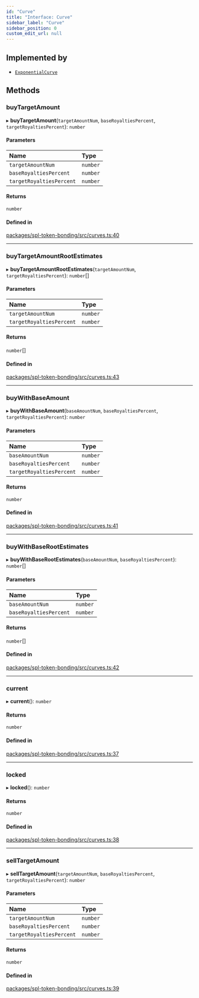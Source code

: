 ```yaml
---
id: "Curve"
title: "Interface: Curve"
sidebar_label: "Curve"
sidebar_position: 0
custom_edit_url: null
---
```


## Implemented by

- [`ExponentialCurve`](../classes/ExponentialCurve)

## Methods

### buyTargetAmount

▸ **buyTargetAmount**(`targetAmountNum`, `baseRoyaltiesPercent`, `targetRoyaltiesPercent`): `number`

#### Parameters

| Name | Type |
| :------ | :------ |
| `targetAmountNum` | `number` |
| `baseRoyaltiesPercent` | `number` |
| `targetRoyaltiesPercent` | `number` |

#### Returns

`number`

#### Defined in

[packages/spl-token-bonding/src/curves.ts:40](https://github.com/ChewingGlassFund/wumbo-programs/blob/2de409b/packages/spl-token-bonding/src/curves.ts#L40)

___

### buyTargetAmountRootEstimates

▸ **buyTargetAmountRootEstimates**(`targetAmountNum`, `targetRoyaltiesPercent`): `number`[]

#### Parameters

| Name | Type |
| :------ | :------ |
| `targetAmountNum` | `number` |
| `targetRoyaltiesPercent` | `number` |

#### Returns

`number`[]

#### Defined in

[packages/spl-token-bonding/src/curves.ts:43](https://github.com/ChewingGlassFund/wumbo-programs/blob/2de409b/packages/spl-token-bonding/src/curves.ts#L43)

___

### buyWithBaseAmount

▸ **buyWithBaseAmount**(`baseAmountNum`, `baseRoyaltiesPercent`, `targetRoyaltiesPercent`): `number`

#### Parameters

| Name | Type |
| :------ | :------ |
| `baseAmountNum` | `number` |
| `baseRoyaltiesPercent` | `number` |
| `targetRoyaltiesPercent` | `number` |

#### Returns

`number`

#### Defined in

[packages/spl-token-bonding/src/curves.ts:41](https://github.com/ChewingGlassFund/wumbo-programs/blob/2de409b/packages/spl-token-bonding/src/curves.ts#L41)

___

### buyWithBaseRootEstimates

▸ **buyWithBaseRootEstimates**(`baseAmountNum`, `baseRoyaltiesPercent`): `number`[]

#### Parameters

| Name | Type |
| :------ | :------ |
| `baseAmountNum` | `number` |
| `baseRoyaltiesPercent` | `number` |

#### Returns

`number`[]

#### Defined in

[packages/spl-token-bonding/src/curves.ts:42](https://github.com/ChewingGlassFund/wumbo-programs/blob/2de409b/packages/spl-token-bonding/src/curves.ts#L42)

___

### current

▸ **current**(): `number`

#### Returns

`number`

#### Defined in

[packages/spl-token-bonding/src/curves.ts:37](https://github.com/ChewingGlassFund/wumbo-programs/blob/2de409b/packages/spl-token-bonding/src/curves.ts#L37)

___

### locked

▸ **locked**(): `number`

#### Returns

`number`

#### Defined in

[packages/spl-token-bonding/src/curves.ts:38](https://github.com/ChewingGlassFund/wumbo-programs/blob/2de409b/packages/spl-token-bonding/src/curves.ts#L38)

___

### sellTargetAmount

▸ **sellTargetAmount**(`targetAmountNum`, `baseRoyaltiesPercent`, `targetRoyaltiesPercent`): `number`

#### Parameters

| Name | Type |
| :------ | :------ |
| `targetAmountNum` | `number` |
| `baseRoyaltiesPercent` | `number` |
| `targetRoyaltiesPercent` | `number` |

#### Returns

`number`

#### Defined in

[packages/spl-token-bonding/src/curves.ts:39](https://github.com/ChewingGlassFund/wumbo-programs/blob/2de409b/packages/spl-token-bonding/src/curves.ts#L39)

